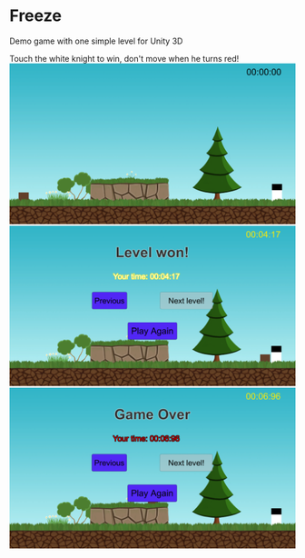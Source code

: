 # Freeze
Demo game with one simple level for Unity 3D

Touch the white knight to win, don't move when he turns red!
![Alt text](/images/demoLvl.png?raw=true "Demo Level")
![Alt text](/images/gameWon.png?raw=true "Game Won")
![Alt text](/images/gameOver.png?raw=true "Game Over")
